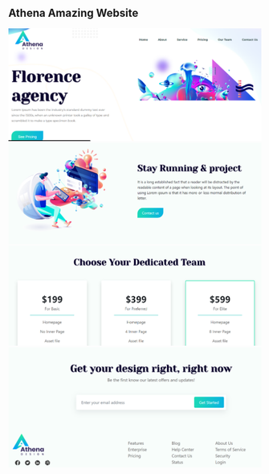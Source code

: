 <h2>Athena Amazing Website</h2>
<img src="/athenaHome.png" alt="">
<img src="/stayRunning.png" alt="">
<img src="/Team.png" alt="">
<img src="/Contact.png" alt="">